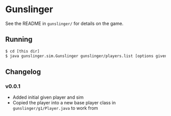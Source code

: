 # Gunslinger

See the README in `gunslinger/` for details on the game.

## Running

```bash
$ cd [this dir]
$ java gunslinger.sim.Gunslinger gunslinger/players.list [options given in Gunslinger README]
```

## Changelog

### v0.0.1

* Added initial given player and sim
* Copied the player into a new base player class in `gunslinger/g1/Player.java` to work from
